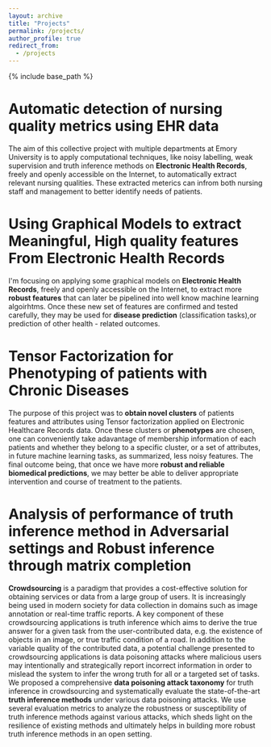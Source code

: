 ```yaml
---
layout: archive
title: "Projects"
permalink: /projects/
author_profile: true
redirect_from:
  - /projects   
---
```

  
{% include base_path %}


Automatic detection of nursing quality metrics using EHR data 
======

The aim of this collective project with multiple departments at Emory University is to apply computational techniques, like noisy labelling, weak supervision and truth inference methods on **Electronic Health Records**, freely and openly accessible on the Internet, to automatically extract relevant nursing qualities. These extracted meterics can infrom both nursing staff and management to better identify needs of patients. 

Using Graphical Models to extract Meaningful, High quality features From Electronic Health Records
======

I'm focusing on applying some graphical models on **Electronic Health Records**, freely and openly accessible on the Internet, to
extract more **robust features** that can later be pipelined into well know machine learning algoirhtms. Once these new set of features
are confirmed and tested carefully, they may be used for **disease prediction** (classification tasks),or prediction of other
health - related outcomes. 

Tensor Factorization for Phenotyping of patients with Chronic Diseases
======   

The purpose of this project was to **obtain novel clusters** of patients features and attributes using Tensor factorization applied on Electronic Healthcare 
Records data. Once these clusters or **phenotypes** are chosen, one can conveniently take adavantage of membership information of each patients and whether 
they belong to a specific cluster, or a set of attributes, in future machine learning tasks, as summarized, less noisy features. The
final outcome being, that once we have more **robust and reliable biomedical predictions**, we may better be able to deliver
appropriate intervention and course of treatment to the patients. 

Analysis of performance of truth inference method in Adversarial settings and Robust inference through matrix completion
======   

**Crowdsourcing** is a paradigm that provides a cost-effective
solution for obtaining services or data from a large group of users. It is
increasingly being used in modern society for data collection in domains
such as image annotation or real-time traffic reports. A key component of
these crowdsourcing applications is truth inference which aims to derive
the true answer for a given task from the user-contributed data, e.g. the
existence of objects in an image, or true traffic condition of a road. In
addition to the variable quality of the contributed data, a potential challenge
presented to crowdsourcing applications is data poisoning attacks
where malicious users may intentionally and strategically report incorrect
information in order to mislead the system to infer the wrong truth
for all or a targeted set of tasks. We proposed a comprehensive
**data poisoning attack taxonomy** for truth inference in crowdsourcing
and systematically evaluate the state-of-the-art **truth inference methods**
under various data poisoning attacks. We use several evaluation metrics
to analyze the robustness or susceptibility of truth inference methods
against various attacks, which sheds light on the resilience of existing
methods and ultimately helps in building more robust truth inference
methods in an open setting. 



 
  
